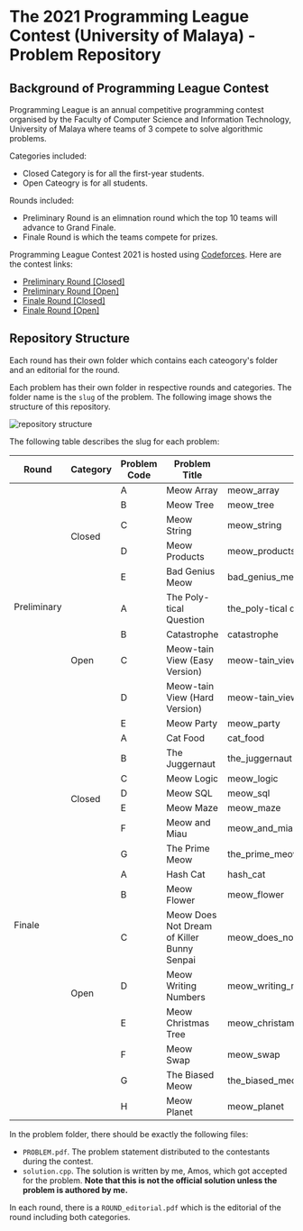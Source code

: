 # The 2021 Programming League Contest (University of Malaya) - Problem Repository

## Background of Programming League Contest
Programming League is an annual competitive programming contest organised by the Faculty of Computer Science and Information Technology, University of Malaya where teams of 3 compete to solve algorithmic problems. 

Categories included:
- Closed Category is for all the first-year students.
- Open Cateogry is for all students.

Rounds included:
- Preliminary Round is an elimnation round which the top 10 teams will advance to Grand Finale. 
- Finale Round is which the teams compete for prizes.

Programming League Contest 2021 is hosted using [Codeforces](https://codeforces.com/). Here are the contest links:
- [Preliminary Round [Closed]](https://bit.ly/3f3N74x) 
- [Preliminary Round [Open]](https://bit.ly/3uz6IQy)
- [Finale Round [Closed]](https://bit.ly/3oCnWun)
- [Finale Round [Open]](https://bit.ly/2Rucghb)

## Repository Structure
Each round has their own folder which contains each cateogory's folder and an editorial for the round.

Each problem has their own folder in respective rounds and categories. The folder name is the `slug` of the problem. The following image shows the structure of this repository. 

![repository structure](https://gist.githubusercontent.com/amostanls/d4b50b24d6935cdd30b6371fc6d48337/raw/5fb0d6cb57287b6059ac7ab123e23d0505f900fc/pl-um-2021-directory.png)

The following table describes the slug for each problem:

<table class="tg">
<thead>
  <tr>
    <th class="tg-aktf">Round</th>
    <th class="tg-aktf">Category</th>
    <th class="tg-aktf">Problem Code</th>
    <th class="tg-aktf">Problem Title</th>
    <th class="tg-aktf">Problem Slug</th>
  </tr>
</thead>
<tbody>
  <tr>
    <td class="tg-gaoc" rowspan="10">Preliminary</td>
    <td class="tg-gaoc" rowspan="5">Closed</td>
    <td class="tg-gaoc">A</td>
    <td class="tg-gaoc">Meow Array</td>
    <td class="tg-gaoc">meow_array</td>
  </tr>
  <tr>
    <td class="tg-gaoc">B</td>
    <td class="tg-gaoc">Meow Tree</td>
    <td class="tg-gaoc">meow_tree</td>
  </tr>
  <tr>
    <td class="tg-gaoc">C</td>
    <td class="tg-gaoc">Meow String</td>
    <td class="tg-gaoc">meow_string</td>
  </tr>
  <tr>
    <td class="tg-gaoc">D</td>
    <td class="tg-gaoc">Meow Products</td>
    <td class="tg-gaoc">meow_products</td>
  </tr>
  <tr>
    <td class="tg-gaoc">E</td>
    <td class="tg-gaoc">Bad Genius Meow</td>
    <td class="tg-gaoc">bad_genius_meow</td>
  </tr>
  <tr>
    <td class="tg-gaoc" rowspan="5">Open</td>
    <td class="tg-gaoc">A</td>
    <td class="tg-gaoc">The Poly-tical Question</td>
    <td class="tg-gaoc">the_poly-tical question</td>
  </tr>
  <tr>
    <td class="tg-gaoc">B</td>
    <td class="tg-gaoc">Catastrophe</td>
    <td class="tg-gaoc">catastrophe</td>
  </tr>
  <tr>
    <td class="tg-gaoc">C</td>
    <td class="tg-gaoc">Meow-tain View (Easy Version)</td>
    <td class="tg-gaoc">meow-tain_view_easy</td>
  </tr>
  <tr>
    <td class="tg-gaoc">D</td>
    <td class="tg-gaoc">Meow-tain View (Hard Version)</td>
    <td class="tg-gaoc">meow-tain_view_hard</td>
  </tr>
  <tr>
    <td class="tg-gaoc">E</td>
    <td class="tg-gaoc">Meow Party</td>
    <td class="tg-gaoc">meow_party</td>
  </tr>
  <tr>
    <td class="tg-gaoc" rowspan="15">Finale</td>
    <td class="tg-gaoc" rowspan="7">Closed</td>
    <td class="tg-gaoc">A</td>
    <td class="tg-gaoc">Cat Food</td>
    <td class="tg-gaoc">cat_food</td>
  </tr>
  <tr>
    <td class="tg-gaoc">B</td>
    <td class="tg-gaoc">The Juggernaut</td>
    <td class="tg-gaoc">the_juggernaut</td>
  </tr>
  <tr>
    <td class="tg-gaoc">C</td>
    <td class="tg-gaoc">Meow Logic</td>
    <td class="tg-gaoc">meow_logic</td>
  </tr>
  <tr>
    <td class="tg-gaoc">D</td>
    <td class="tg-gaoc">Meow SQL</td>
    <td class="tg-gaoc">meow_sql</td>
  </tr>
  <tr>
    <td class="tg-gaoc">E</td>
    <td class="tg-gaoc">Meow Maze</td>
    <td class="tg-gaoc">meow_maze</td>
  </tr>
  <tr>
    <td class="tg-gaoc">F</td>
    <td class="tg-gaoc">Meow and Miau</td>
    <td class="tg-gaoc">meow_and_miau</td>
  </tr>
  <tr>
    <td class="tg-gaoc">G</td>
    <td class="tg-gaoc">The Prime Meow</td>
    <td class="tg-gaoc">the_prime_meow</td>
  </tr>
  <tr>
    <td class="tg-gaoc" rowspan="8">Open</td>
    <td class="tg-gaoc">A</td>
    <td class="tg-gaoc">Hash Cat</td>
    <td class="tg-gaoc">hash_cat</td>
  </tr>
  <tr>
    <td class="tg-gaoc">B</td>
    <td class="tg-gaoc">Meow Flower</td>
    <td class="tg-gaoc">meow_flower</td>
  </tr>
  <tr>
    <td class="tg-gaoc">C</td>
    <td class="tg-gaoc">Meow Does Not Dream of Killer Bunny Senpai</td>
    <td class="tg-gaoc">meow_does_not_dream_of_killer_bunny_senpai</td>
  </tr>
  <tr>
    <td class="tg-gaoc">D</td>
    <td class="tg-gaoc">Meow Writing Numbers</td>
    <td class="tg-gaoc">meow_writing_numbers</td>
  </tr>
  <tr>
    <td class="tg-gaoc">E</td>
    <td class="tg-gaoc">Meow Christmas Tree</td>
    <td class="tg-gaoc">meow_christams tree</td>
  </tr>
  <tr>
    <td class="tg-gaoc">F</td>
    <td class="tg-gaoc">Meow Swap</td>
    <td class="tg-gaoc">meow_swap</td>
  </tr>
  <tr>
    <td class="tg-gaoc">G</td>
    <td class="tg-gaoc">The Biased Meow</td>
    <td class="tg-gaoc">the_biased_meow</td>
  </tr>
  <tr>
    <td class="tg-gaoc">H</td>
    <td class="tg-gaoc">Meow Planet</td>
    <td class="tg-gaoc">meow_planet</td>
  </tr>
</tbody>
</table>

In the problem folder, there should be exactly the following files:
- `PROBLEM.pdf`. The problem statement distributed to the contestants during the contest.
- `solution.cpp`. The solution is written by me, Amos, which got accepted for the problem. **Note that this is not the official solution unless the problem is authored by me.** 

In each round, there is a `ROUND_editorial.pdf` which is the editorial of the round including both categories. 